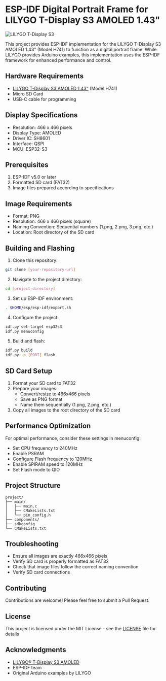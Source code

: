 # ESP-IDF Digital Portrait Frame for LILYGO T-Display S3 AMOLED 1.43"

![LILYGO T-Display S3](readme_image.png)

This project provides ESP-IDF implementation for the LILYGO T-Display S3 AMOLED 1.43" (Model H741) to function as a digital portrait frame. While LILYGO provides Arduino examples, this implementation uses the ESP-IDF framework for enhanced performance and control.

## Hardware Requirements

- [LILYGO T-Display S3 AMOLED 1.43"](https://lilygo.cc/products/t-display-s3-amoled-1-64?variant=44507650556085) (Model H741)
- Micro SD Card
- USB-C cable for programming

## Display Specifications

- Resolution: 466 x 466 pixels
- Display Type: AMOLED
- Driver IC: SH8601
- Interface: QSPI
- MCU: ESP32-S3

## Prerequisites

1. ESP-IDF v5.0 or later
2. Formatted SD card (FAT32)
3. Image files prepared according to specifications

## Image Requirements

- Format: PNG
- Resolution: 466 x 466 pixels (square)
- Naming Convention: Sequential numbers (1.png, 2.png, 3.png, etc.)
- Location: Root directory of the SD card

## Building and Flashing

1. Clone this repository:
```bash
git clone [your-repository-url]
```

2. Navigate to the project directory:
```bash
cd [project-directory]
```

3. Set up ESP-IDF environment:
```bash
. $HOME/esp/esp-idf/export.sh
```

4. Configure the project:
```bash
idf.py set-target esp32s3
idf.py menuconfig
```

5. Build and flash:
```bash
idf.py build
idf.py -p [PORT] flash
```

## SD Card Setup

1. Format your SD card to FAT32
2. Prepare your images:
   - Convert/resize to 466x466 pixels
   - Save as PNG format
   - Name them sequentially (1.png, 2.png, etc.)
3. Copy all images to the root directory of the SD card

## Performance Optimization

For optimal performance, consider these settings in menuconfig:

- Set CPU frequency to 240MHz
- Enable PSRAM
- Configure Flash frequency to 120MHz
- Enable SPIRAM speed to 120MHz
- Set Flash mode to QIO

## Project Structure

```
project/
├── main/
│   ├── main.c
│   ├── CMakeLists.txt
│   └── pin_config.h
├── components/
├── sdkconfig
└── CMakeLists.txt
```

## Troubleshooting

- Ensure all images are exactly 466x466 pixels
- Verify SD card is properly formatted as FAT32
- Check that image files follow the correct naming convention
- Verify SD card connections

## Contributing

Contributions are welcome! Please feel free to submit a Pull Request.

## License

This project is licensed under the MIT License - see the [LICENSE](LICENSE) file for details

## Acknowledgments

- [LILYGO® T-Display S3 AMOLED](https://lilygo.cc/products/t-display-s3-amoled-1-64)
- ESP-IDF team
- Original Arduino examples by LILYGO
